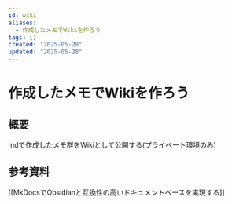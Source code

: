 ```yaml
---
id: wiki
aliases:
  - 作成したメモでWikiを作ろう
tags: []
created: "2025-05-28"
updated: "2025-05-28"
---
```


# 作成したメモでWikiを作ろう

## 概要

mdで作成したメモ群をWikiとして公開する(プライベート環境のみ)

## 参考資料

[[MkDocsでObsidianと互換性の高いドキュメントベースを実現する]]

